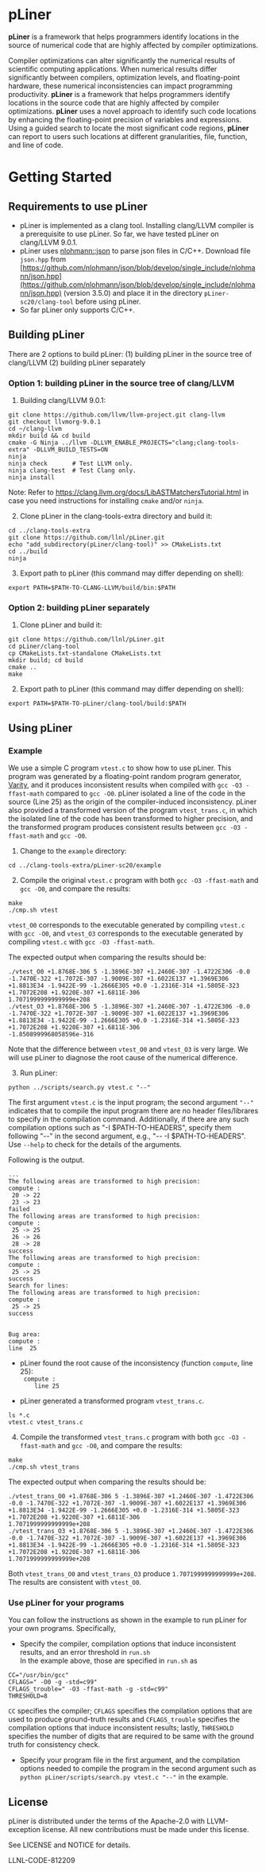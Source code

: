 # pLiner

**pLiner** is a framework that helps programmers identify locations in the source of numerical code that are highly affected by compiler optimizations.  

Compiler optimizations can alter significantly the numerical results of scientific computing applications. When numerical results differ significantly between compilers, optimization levels, and floating-point hardware, these numerical inconsistencies can impact programming productivity. **pLiner** is a framework that helps programmers identify locations in the source code that are highly affected by compiler optimizations. **pLiner** uses a novel approach to identify such code locations by enhancing the floating-point precision of variables and expressions. Using a guided search to locate the most significant code regions, **pLiner** can report to users such locations at different granularities, file, function, and line of code.

# Getting Started

## Requirements to use pLiner
- pLiner is implemented as a clang tool. Installing clang/LLVM compiler is a prerequisite to use pLiner. So far, we have tested pLiner on clang/LLVM 9.0.1. 
- pLiner uses [nlohmann::json](https://github.com/nlohmann/json) to parse json files in C/C++. Download file `json.hpp` from [https://github.com/nlohmann/json/blob/develop/single_include/nlohmann/json.hpp](https://github.com/nlohmann/json/blob/develop/single_include/nlohmann/json.hpp) (version 3.5.0) and place it in the directory `pLiner-sc20/clang-tool` before using pLiner.
- So far pLiner only supports C/C++.

## Building pLiner  
There are 2 options to build pLiner: (1) building pLiner in the source tree of clang/LLVM (2) building pLiner separately
  
### Option 1: building pLiner in the source tree of clang/LLVM  
  1. Building clang/LLVM 9.0.1:
  ```
  git clone https://github.com/llvm/llvm-project.git clang-llvm
  git checkout llvmorg-9.0.1
  cd ~/clang-llvm
  mkdir build && cd build
  cmake -G Ninja ../llvm -DLLVM_ENABLE_PROJECTS="clang;clang-tools-extra" -DLLVM_BUILD_TESTS=ON
  ninja
  ninja check       # Test LLVM only.
  ninja clang-test  # Test Clang only.
  ninja install
  ```

  Note: Refer to https://clang.llvm.org/docs/LibASTMatchersTutorial.html in case you need instructions for installing `cmake` and/or `ninja`.
  
  2. Clone pLiner in the clang-tools-extra directory and build it:
  ```
  cd ../clang-tools-extra
  git clone https://github.com/llnl/pLiner.git
  echo "add_subdirectory(pLiner/clang-tool)" >> CMakeLists.txt
  cd ../build
  ninja
  ```
  3. Export path to pLiner (this command may differ depending on shell):
  ```
  export PATH=$PATH-TO-CLANG-LLVM/build/bin:$PATH
  ```

### Option 2: building pLiner separately  
  1. Clone pLiner and build it:  
  ```
  git clone https://github.com/llnl/pLiner.git
  cd pLiner/clang-tool
  cp CMakeLists.txt-standalone CMakeLists.txt
  mkdir build; cd build
  cmake ..
  make
  ```
  2. Export path to pLiner (this command may differ depending on shell):
  ```
  export PATH=$PATH-TO-pLiner/clang-tool/build:$PATH
  ```

## Using pLiner

### Example

We use a simple C program `vtest.c` to show how to use pLiner. This program was generated by a floating-point random program generator, [Varity](https://www.osti.gov/biblio/1581779-varit), and it produces inconsistent results when compiled with `gcc -O3 -ffast-math` compared to `gcc -O0`. pLiner isolated a line of the code in the source (Line 25) as the origin of the compiler-induced inconsistency. pLiner also provided a transformed version of the program `vtest_trans.c`, in which the isolated line of the code has been transformed to higher precision, and the transformed program produces consistent results between `gcc -O3 -ffast-math` and `gcc -O0`.

  1. Change to the `example` directory:
  ```
  cd ../clang-tools-extra/pLiner-sc20/example
  ```
  
  2. Compile the original `vtest.c` program with both `gcc -O3 -ffast-math` and `gcc -O0`, and compare the results:
  ```
  make
  ./cmp.sh vtest
  ```
   
  `vtest_O0` corresponds to the executable generated by compiling `vtest.c` with `gcc -O0`, and `vtest_O3` corresponds to the executable generated by compiling `vtest.c` with `gcc -O3 -ffast-math`.  
   
 The expected output when comparing the results should be:
 
 ```
 ./vtest_O0 +1.8768E-306 5 -1.3896E-307 +1.2460E-307 -1.4722E306 -0.0 -1.7470E-322 +1.7072E-307 -1.9009E-307 +1.6022E137 +1.3969E306 +1.8813E34 -1.9422E-99 -1.2666E305 +0.0 -1.2316E-314 +1.5805E-323 +1.7072E208 +1.9220E-307 +1.6811E-306
1.7071999999999999e+208
./vtest_O3 +1.8768E-306 5 -1.3896E-307 +1.2460E-307 -1.4722E306 -0.0 -1.7470E-322 +1.7072E-307 -1.9009E-307 +1.6022E137 +1.3969E306 +1.8813E34 -1.9422E-99 -1.2666E305 +0.0 -1.2316E-314 +1.5805E-323 +1.7072E208 +1.9220E-307 +1.6811E-306
-1.8508999968058596e-316
 ```
 
 Note that the difference between `vtest_O0` and `vtest_O3` is very large. We will use pLiner to diagnose the root cause of the numerical difference.  

  3. Run pLiner:
  ```
  python ../scripts/search.py vtest.c "--"
  ```
  
  The first argument `vtest.c` is the input program; the second argument `"--"` indicates that to compile the input program there are no header files/librares to specify in the compilation command. Additionally, if there are any such compilation options such as "-I $PATH-TO-HEADERS", specify them following "--" in the second argument, e.g., "-- -I $PATH-TO-HEADERS". Use `--help` to check for the details of the arguments.

  Following is the output.
  ```
  ...
  The following areas are transformed to high precision:
compute :
   20 -> 22
   23 -> 23
failed
The following areas are transformed to high precision:
compute :
   25 -> 25
   26 -> 26
   28 -> 28
success
The following areas are transformed to high precision:
compute :
   25 -> 25
success
Search for lines:
The following areas are transformed to high precision:
compute :
   25 -> 25
success


 Bug area:
compute :
  line  25

  ```


   * pLiner found the root cause of the inconsistency (function `compute`, line 25):  
    ` compute :`  
    `    line 25`    

   * pLiner generated a transformed program `vtest_trans.c`.
   ```
   ls *.c
   vtest.c vtest_trans.c
   ```
   
   4. Compile the transformed `vtest_trans.c` program with both `gcc -O3 -ffast-math` and `gcc -O0`, and compare the results:
   ```
   make
   ./cmp.sh vtest_trans
   ```
The expected output when comparing the results should be:
```
./vtest_trans_O0 +1.8768E-306 5 -1.3896E-307 +1.2460E-307 -1.4722E306 -0.0 -1.7470E-322 +1.7072E-307 -1.9009E-307 +1.6022E137 +1.3969E306 +1.8813E34 -1.9422E-99 -1.2666E305 +0.0 -1.2316E-314 +1.5805E-323 +1.7072E208 +1.9220E-307 +1.6811E-306
1.7071999999999999e+208
./vtest_trans_O3 +1.8768E-306 5 -1.3896E-307 +1.2460E-307 -1.4722E306 -0.0 -1.7470E-322 +1.7072E-307 -1.9009E-307 +1.6022E137 +1.3969E306 +1.8813E34 -1.9422E-99 -1.2666E305 +0.0 -1.2316E-314 +1.5805E-323 +1.7072E208 +1.9220E-307 +1.6811E-306
1.7071999999999999e+208
```

Both `vtest_trans_O0` and `vtest_trans_O3` produce `1.7071999999999999e+208`. The results are consistent with `vtest_O0`.

### Use pLiner for your programs

You can follow the instructions as shown in the example to run pLiner for your own programs. Specifically, 

* Specify the compiler, compilation options that induce inconsistent results, and an error threshold in `run.sh`  
 In the example above, those are specified in `run.sh` as
 ```
 CC="/usr/bin/gcc"
 CFLAGS=" -O0 -g -std=c99"
 CFLAGS_trouble=" -O3 -ffast-math -g -std=c99"
 THRESHOLD=8 
 ```
 `CC` specifies the compiler; `CFLAGS` specifies the compilation options that are used to produce ground-truth results and `CFLAGS_trouble` specifies the compilation options that induce inconsistent results; lastly, `THRESHOLD` specifies the number of digits that are required to be same with the ground truth for consistency check.
 
* Specify your program file in the first argument, and the compilation options needed to compile the program in the second argument such as 
`python pLiner/scripts/search.py vtest.c "--"` in the example.

 ## License

pLiner is distributed under the terms of the Apache-2.0 with LLVM-exception license. All new contributions must be made under this license.
 
 See LICENSE and NOTICE for details.
 
 LLNL-CODE-812209
